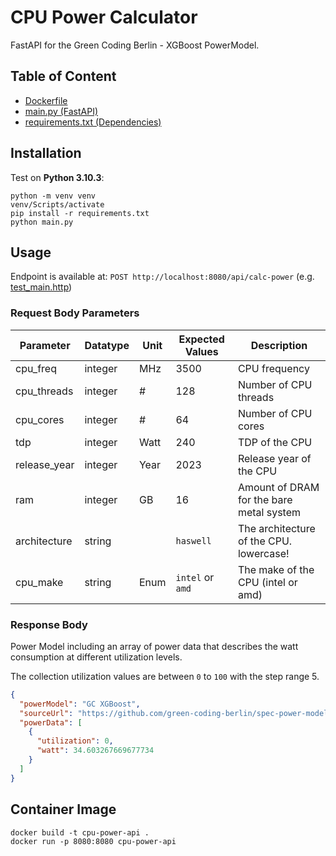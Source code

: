 # CPU Power Calculator

FastAPI for the Green Coding Berlin - XGBoost PowerModel.

## Table of Content

* [Dockerfile](Dockerfile)
* [main.py (FastAPI)](main.py)
* [requirements.txt (Dependencies)](requirements.txt)

## Installation

Test on __Python 3.10.3__:

```shell
python -m venv venv
venv/Scripts/activate
pip install -r requirements.txt
python main.py
```

## Usage

Endpoint is available at: `POST http://localhost:8080/api/calc-power` (e.g. [test_main.http](test_main.http))

### Request Body Parameters

| Parameter    | Datatype | Unit | Expected Values  | Description                              |
|--------------|----------|------|------------------|------------------------------------------|
| cpu_freq     | integer  | MHz  | 3500             | CPU frequency                            |
| cpu_threads  | integer  | #    | 128              | Number of CPU threads                    |
| cpu_cores    | integer  | #    | 64               | Number of CPU cores                      |
| tdp          | integer  | Watt | 240              | TDP of the CPU                           |
| release_year | integer  | Year | 2023             | Release year of the CPU                  |
| ram          | integer  | GB   | 16               | Amount of DRAM for the bare metal system |
| architecture | string   |      | `haswell`        | The architecture of the CPU. lowercase!  |
| cpu_make     | string   | Enum | `intel` or `amd` | The make of the CPU (intel or amd)       |

### Response Body

Power Model including an array of power data that describes the watt consumption at different utilization levels.

The collection utilization values are between `0` to `100` with the step range 5.

```json
{
  "powerModel": "GC XGBoost",
  "sourceUrl": "https://github.com/green-coding-berlin/spec-power-model",
  "powerData": [
    {
      "utilization": 0,
      "watt": 34.603267669677734
    }
  ]
}
```

## Container Image

```shell
docker build -t cpu-power-api .
docker run -p 8080:8080 cpu-power-api
```
